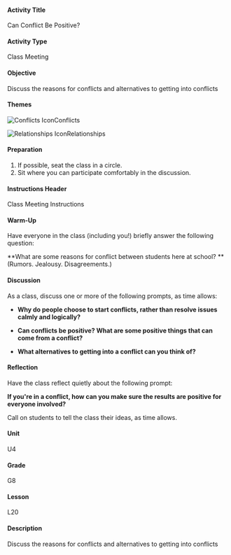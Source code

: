 #### Activity Title
Can Conflict Be Positive?
#### Activity Type
Class Meeting
#### Objective
Discuss the reasons for conflicts and alternatives to getting into conflicts
#### Themes
![Conflicts Icon](http://v5cmservice.secondstep.org/MS3TP_IMAGES/SKILLS/SKILLS_SMALL_IMAGES/conflicts-sm.png)Conflicts
 
![Relationships Icon](http://v5cmservice.secondstep.org/MS3TP_IMAGES/SKILLS/SKILLS_SMALL_IMAGES/relationships-sm.png)Relationships
 

#### Preparation
1. If possible, seat the class in a circle.
2. Sit where you can participate comfortably in the discussion.

#### Instructions Header
Class Meeting Instructions
#### Warm-Up
Have everyone in the class (including you!) briefly answer the following question: 

**What are some reasons for conflict between students here at school? **<br/>
            (Rumors. Jealousy. Disagreements.)
#### Discussion
As a class, discuss one or more of the following prompts, as time allows:


-  **Why do people choose to start conflicts, rather than resolve issues calmly and logically?**

-  **Can conflicts be positive? What are some positive things that can come from a conflict?**

-  **What alternatives to getting into a conflict can you think of?**
#### Reflection
Have the class reflect quietly about the following prompt:

**If you're in a conflict, how can you make sure the results are positive for everyone involved?**

Call on students to tell the class their ideas, as time allows.
#### Unit
U4
#### Grade
G8
#### Lesson
L20
#### Description
Discuss the reasons for conflicts and alternatives to getting into conflicts
